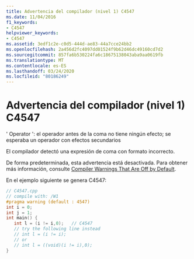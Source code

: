```yaml
---
title: Advertencia del compilador (nivel 1) C4547
ms.date: 11/04/2016
f1_keywords:
- C4547
helpviewer_keywords:
- C4547
ms.assetid: 3edf1c2e-c0d5-444d-ae83-44a7cce24bb2
ms.openlocfilehash: 2a456d2fc4097dd01524f9b62d46dc49160cd7d2
ms.sourcegitcommit: 857fa6b530224fa6c18675138043aba9aa0619fb
ms.translationtype: MT
ms.contentlocale: es-ES
ms.lasthandoff: 03/24/2020
ms.locfileid: "80186249"
---
```

# <a name="compiler-warning-level-1-c4547"></a>Advertencia del compilador (nivel 1) C4547

' Operator ': el operador antes de la coma no tiene ningún efecto; se esperaba un operador con efectos secundarios

El compilador detectó una expresión de coma con formato incorrecto.

De forma predeterminada, esta advertencia está desactivada. Para obtener más información, consulte [Compiler Warnings That Are Off by Default](../../preprocessor/compiler-warnings-that-are-off-by-default.md).

En el ejemplo siguiente se genera C4547:

```cpp
// C4547.cpp
// compile with: /W1
#pragma warning (default : 4547)
int i = 0;
int j = 1;
int main() {
   int l = (i != i,0);   // C4547
   // try the following line instead
   // int l = (i != i);
   // or
   // int l = ((void)(i != i),0);
}
```
